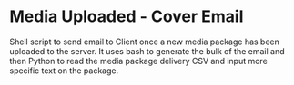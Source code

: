 # Media Uploaded - Cover Email
Shell script to send email to Client once a new media package has been uploaded to the server. It uses bash to generate the bulk of the email and then Python to read the media package delivery CSV and input more specific text on the package.
